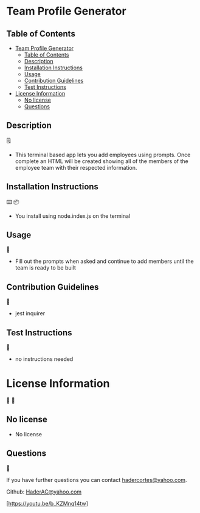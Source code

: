 # Team Profile Generator

## Table of Contents
- [Team Profile Generator](#team-profile-generator)
  - [Table of Contents](#table-of-contents)
  - [Description](#description)
  - [Installation Instructions](#installation-instructions)
  - [Usage](#usage)
  - [Contribution Guidelines](#contribution-guidelines)
  - [Test Instructions](#test-instructions)
- [License Information](#license-information)
  - [No license](#no-license)
  - [Questions](#questions)


## Description
:spiral_notepad:

* This terminal based app lets you add employees using prompts. Once complete an HTML will be created showing all of the members of the employee team with their respected information.

## Installation Instructions

:keyboard:
:package:
* You install using node.index.js on the terminal

## Usage
:battery:

* Fill out the prompts when asked and continue to add members until the team is ready to be built

## Contribution Guidelines
:link:

* jest inquirer 

## Test Instructions
:open_book:

* no instructions needed

# License Information
:memo:
:pencil:

## No license

* No license

## Questions
:e-mail:

If you have further questions you can contact hadercortes@yahoo.com.

Github: HaderAC@yahoo.com

[https://youtu.be/b_KZMnq14tw]
